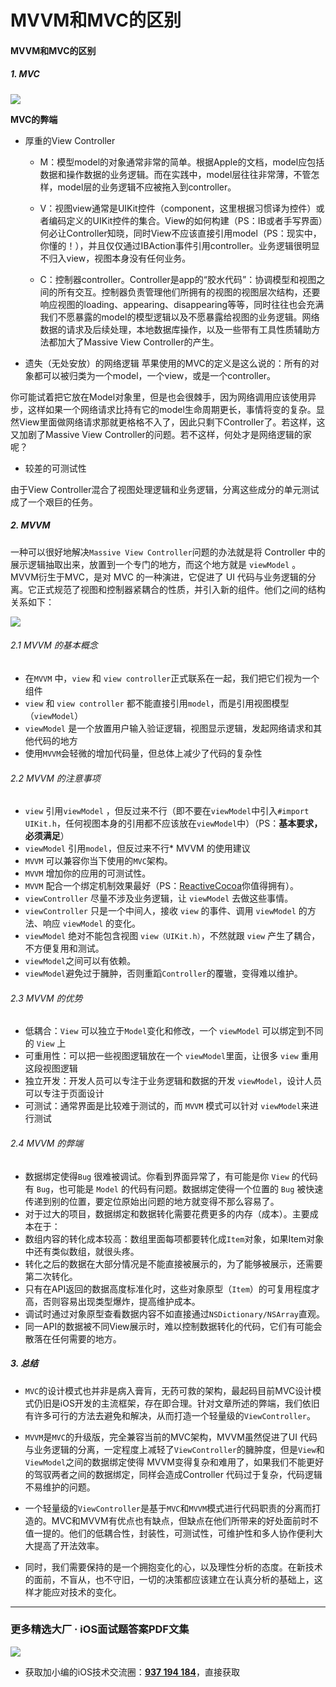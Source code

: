 # MVVM和MVC的区别

#### MVVM和MVC的区别

##### 1.  MVC

![](https://upload-images.jianshu.io/upload_images/13277235-7cbfc9379b1bb409.png?imageMogr2/auto-orient/strip%7CimageView2/2/w/1240)

**MVC的弊端**

*   厚重的View Controller

    *   M：模型model的对象通常非常的简单。根据Apple的文档，model应包括数据和操作数据的业务逻辑。而在实践中，model层往往非常薄，不管怎样，model层的业务逻辑不应被拖入到controller。

    *   V：视图view通常是UIKit控件（component，这里根据习惯译为控件）或者编码定义的UIKit控件的集合。View的如何构建（PS：IB或者手写界面）何必让Controller知晓，同时View不应该直接引用model（PS：现实中，你懂的！），并且仅仅通过IBAction事件引用controller。业务逻辑很明显不归入view，视图本身没有任何业务。

    *   C：控制器controller。Controller是app的“胶水代码”：协调模型和视图之间的所有交互。控制器负责管理他们所拥有的视图的视图层次结构，还要响应视图的loading、appearing、disappearing等等，同时往往也会充满我们不愿暴露的model的模型逻辑以及不愿暴露给视图的业务逻辑。网络数据的请求及后续处理，本地数据库操作，以及一些带有工具性质辅助方法都加大了Massive View Controller的产生。

*   遗失（无处安放）的网络逻辑
    苹果使用的MVC的定义是这么说的：所有的对象都可以被归类为一个model，一个view，或是一个controller。

你可能试着把它放在Model对象里，但是也会很棘手，因为网络调用应该使用异步，这样如果一个网络请求比持有它的model生命周期更长，事情将变的复杂。显然View里面做网络请求那就更格格不入了，因此只剩下Controller了。若这样，这又加剧了Massive View Controller的问题。若不这样，何处才是网络逻辑的家呢？

*   较差的可测试性

由于View Controller混合了视图处理逻辑和业务逻辑，分离这些成分的单元测试成了一个艰巨的任务。

##### 2. MVVM

一种可以很好地解决`Massive View Controller`问题的办法就是将 Controller 中的展示逻辑抽取出来，放置到一个专门的地方，而这个地方就是 `viewModel` 。MVVM衍生于MVC，是对 MVC 的一种演进，它促进了 UI 代码与业务逻辑的分离。它正式规范了视图和控制器紧耦合的性质，并引入新的组件。他们之间的结构关系如下：

![](https://upload-images.jianshu.io/upload_images/13277235-d994a9a6d76c0956.png?imageMogr2/auto-orient/strip%7CimageView2/2/w/1240)

###### 2.1 MVVM 的基本概念

*   在`MVVM` 中，`view` 和 `view controller`正式联系在一起，我们把它们视为一个组件
*   `view` 和 `view controller` 都不能直接引用`model`，而是引用视图模型（`viewModel`）
*   `viewModel` 是一个放置用户输入验证逻辑，视图显示逻辑，发起网络请求和其他代码的地方
*   使用`MVVM`会轻微的增加代码量，但总体上减少了代码的复杂性

###### 2.2 MVVM 的注意事项

*   `view` 引用`viewModel` ，但反过来不行（即不要在`viewModel`中引入`#import UIKit.h`，任何视图本身的引用都不应该放在`viewModel`中）（PS：**基本要求，必须满足**）
*   `viewModel` 引用`model`，但反过来不行* MVVM 的使用建议
*   `MVVM` 可以兼容你当下使用的`MVC`架构。
*   `MVVM` 增加你的应用的可测试性。
*   `MVVM` 配合一个绑定机制效果最好（PS：[ReactiveCocoa](https://links.jianshu.com/go?to=https%3A%2F%2Fgithub.com%2FReactiveCocoa%2FReactiveCocoa)你值得拥有）。
*   `viewController` 尽量不涉及业务逻辑，让 `viewModel` 去做这些事情。
*   `viewController` 只是一个中间人，接收 `view` 的事件、调用 `viewModel` 的方法、响应 `viewModel` 的变化。
*   `viewModel` 绝对不能包含视图 `view（UIKit.h）`，不然就跟 `view` 产生了耦合，不方便复用和测试。
*   `viewModel`之间可以有依赖。
*   `viewModel`避免过于臃肿，否则重蹈`Controller`的覆辙，变得难以维护。

###### 2.3 MVVM 的优势

*   低耦合：`View` 可以独立于`Model`变化和修改，一个 `viewModel` 可以绑定到不同的 `View` 上
*   可重用性：可以把一些视图逻辑放在一个 `viewModel`里面，让很多 `view` 重用这段视图逻辑
*   独立开发：开发人员可以专注于业务逻辑和数据的开发 `viewModel`，设计人员可以专注于页面设计
*   可测试：通常界面是比较难于测试的，而 `MVVM` 模式可以针对 `viewModel`来进行测试

###### 2.4 MVVM 的弊端

*   数据绑定使得`Bug` 很难被调试。你看到界面异常了，有可能是你 `View` 的代码有 `Bug`，也可能是 `Model` 的代码有问题。数据绑定使得一个位置的 `Bug` 被快速传递到别的位置，要定位原始出问题的地方就变得不那么容易了。
*   对于过大的项目，数据绑定和数据转化需要花费更多的内存（成本）。主要成本在于：
*   数组内容的转化成本较高：数组里面每项都要转化成`Item`对象，如果Item对象中还有类似数组，就很头疼。
*   转化之后的数据在大部分情况是不能直接被展示的，为了能够被展示，还需要第二次转化。
*   只有在API返回的数据高度标准化时，这些对象原型（`Item`）的可复用程度才高，否则容易出现类型爆炸，提高维护成本。
*   调试时通过对象原型查看数据内容不如直接通过`NSDictionary/NSArray`直观。
*   同一API的数据被不同View展示时，难以控制数据转化的代码，它们有可能会散落在任何需要的地方。

##### 3. 总结

*   `MVC`的设计模式也并非是病入膏肓，无药可救的架构，最起码目前MVC设计模式仍旧是iOS开发的主流框架，存在即合理。针对文章所述的弊端，我们依旧有许多可行的方法去避免和解决，从而打造一个轻量级的`ViewController`。

*   `MVVM`是`MVC`的升级版，完全兼容当前的MVC架构，MVVM虽然促进了UI 代码与业务逻辑的分离，一定程度上减轻了`ViewController`的臃肿度，但是`View`和`ViewModel`之间的数据绑定使得 MVVM变得复杂和难用了，如果我们不能更好的驾驭两者之间的数据绑定，同样会造成Controller 代码过于复杂，代码逻辑不易维护的问题。

*   一个轻量级的`ViewController`是基于`MVC`和`MVVM`模式进行代码职责的分离而打造的。MVC和MVVM有优点也有缺点，但缺点在他们所带来的好处面前时不值一提的。他们的低耦合性，封装性，可测试性，可维护性和多人协作便利大大提高了开法效率。

*   同时，我们需要保持的是一个拥抱变化的心，以及理性分析的态度。在新技术的面前，不盲从，也不守旧，一切的决策都应该建立在认真分析的基础上，这样才能应对技术的变化。

***
### 更多精选大厂 · iOS面试题答案PDF文集

![](https://upload-images.jianshu.io/upload_images/17495317-e01b6f4e054727b7.png?imageMogr2/auto-orient/strip%7CimageView2/2/w/1240)
* 获取加小编的iOS技术交流圈：**[937 194 184](https://jq.qq.com/?_wv=1027&k=5PARXCI)**，直接获取
